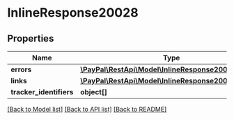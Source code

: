 # InlineResponse20028

## Properties
Name | Type | Description | Notes
------------ | ------------- | ------------- | -------------
**errors** | [**\PayPal\RestApi\Model\InlineResponse20028Errors[]**](InlineResponse20028Errors.md) |  | [optional] 
**links** | [**\PayPal\RestApi\Model\InlineResponse20028Links[]**](InlineResponse20028Links.md) |  | [optional] 
**tracker_identifiers** | **object[]** |  | [optional] 

[[Back to Model list]](../README.md#documentation-for-models) [[Back to API list]](../README.md#documentation-for-api-endpoints) [[Back to README]](../README.md)


